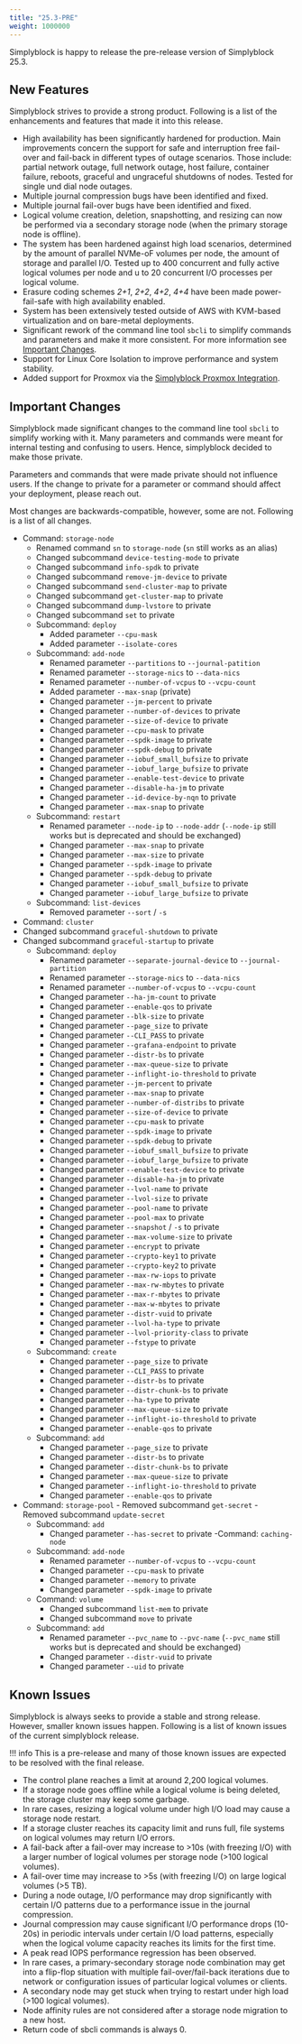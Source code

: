 ```yaml
---
title: "25.3-PRE"
weight: 1000000
---
```


Simplyblock is happy to release the pre-release version of Simplyblock 25.3.

## New Features

Simplyblock strives to provide a strong product. Following is a list of the enhancements and features that made it into
this release.

- High availability has been significantly hardened for production. Main improvements concern the support for safe and interruption free fail-over and fail-back in different types of outage scenarios. Those include: partial network outage, full network outage, host failure, container failure, reboots, graceful and ungraceful shutdowns of nodes. Tested for single und dial node outages.
- Multiple journal compression bugs have been identified and fixed.
- Multiple journal fail-over bugs have been identified and fixed.
- Logical volume creation, deletion, snapshotting, and resizing can now be performed via a secondary storage node (when the primary storage node is offline).
- The system has been hardened against high load scenarios, determined by the amount of parallel NVMe-oF volumes per node, the amount of storage and parallel I/O. Tested up to 400 concurrent and fully active logical volumes per node and u to 20 concurrent I/O processes per logical volume.
- Erasure coding schemes _2+1_, _2+2_, _4+2_, _4+4_ have been made power-fail-safe with high availability enabled.
- System has been extensively tested outside of AWS with KVM-based virtualization and on bare-metal deployments.
- Significant rework of the command line tool `sbcli` to simplify commands and parameters and make it more consistent. For more information see [Important Changes](#important-changes).
- Support for Linux Core Isolation to improve performance and system stability.
- Added support for Proxmox via the [Simplyblock Proxmox Integration](../deployments/proxmox/index.md).

## Important Changes

Simplyblock made significant changes to the command line tool `sbcli` to simplify working with it. Many parameters and
commands were meant for internal testing and confusing to users. Hence, simplyblock decided to make those private.

Parameters and commands that were made private should not influence users. If the change to private for a parameter or
command should affect your deployment, please reach out.

Most changes are backwards-compatible, however, some are not. Following is a list of all changes.

- Command: `storage-node`
    - Renamed command `sn` to `storage-node` (`sn` still works as an alias)
    - Changed subcommand `device-testing-mode` to private
    - Changed subcommand `info-spdk` to private
    - Changed subcommand `remove-jm-device` to private
    - Changed subcommand `send-cluster-map` to private
    - Changed subcommand `get-cluster-map` to private
    - Changed subcommand `dump-lvstore` to private
    - Changed subcommand `set` to private
    - Subcommand: `deploy`
        - Added parameter `--cpu-mask`
        - Added parameter `--isolate-cores`
    - Subcommand: `add-node`
        - Renamed parameter `--partitions` to `--journal-patition`
        - Renamed parameter `--storage-nics` to `--data-nics`
        - Renamed parameter `--number-of-vcpus` to `--vcpu-count`
        - Added parameter `--max-snap` (private)
        - Changed parameter `--jm-percent` to private
        - Changed parameter `--number-of-devices` to private
        - Changed parameter `--size-of-device` to private
        - Changed parameter `--cpu-mask` to private
        - Changed parameter `--spdk-image` to private
        - Changed parameter `--spdk-debug` to private
        - Changed parameter `--iobuf_small_bufsize` to private
        - Changed parameter `--iobuf_large_bufsize` to private
        - Changed parameter `--enable-test-device` to private
        - Changed parameter `--disable-ha-jm` to private
        - Changed parameter `--id-device-by-nqn` to private
        - Changed parameter `--max-snap` to private 
    - Subcommand: `restart`
        - Renamed parameter `--node-ip` to `--node-addr` (`--node-ip` still works but is deprecated and should be exchanged)
        - Changed parameter `--max-snap` to private
        - Changed parameter `--max-size` to private
        - Changed parameter `--spdk-image` to private
        - Changed parameter `--spdk-debug` to private
        - Changed parameter `--iobuf_small_bufsize` to private
        - Changed parameter `--iobuf_large_bufsize` to private
    - Subcommand: `list-devices`
        - Removed parameter `--sort` / `-s`
- Command: `cluster`
- Changed subcommand `graceful-shutdown` to private
- Changed subcommand `graceful-startup` to private
    - Subcommand: `deploy`
        - Renamed parameter `--separate-journal-device` to `--journal-partition`
        - Renamed parameter `--storage-nics` to `--data-nics`
        - Renamed parameter `--number-of-vcpus` to `--vcpu-count`
        - Changed parameter `--ha-jm-count` to private
        - Changed parameter `--enable-qos` to private
        - Changed parameter `--blk-size` to private
        - Changed parameter `--page_size` to private
        - Changed parameter `--CLI_PASS` to private
        - Changed parameter `--grafana-endpoint` to private
        - Changed parameter `--distr-bs` to private
        - Changed parameter `--max-queue-size` to private
        - Changed parameter `--inflight-io-threshold` to private
        - Changed parameter `--jm-percent` to private
        - Changed parameter `--max-snap` to private
        - Changed parameter `--number-of-distribs` to private
        - Changed parameter `--size-of-device` to private
        - Changed parameter `--cpu-mask` to private
        - Changed parameter `--spdk-image` to private
        - Changed parameter `--spdk-debug` to private
        - Changed parameter `--iobuf_small_bufsize` to private
        - Changed parameter `--iobuf_large_bufsize` to private
        - Changed parameter `--enable-test-device` to private
        - Changed parameter `--disable-ha-jm` to private
        - Changed parameter `--lvol-name` to private
        - Changed parameter `--lvol-size` to private
        - Changed parameter `--pool-name` to private
        - Changed parameter `--pool-max` to private
        - Changed parameter `--snapshot` / `-s` to private
        - Changed parameter `--max-volume-size` to private
        - Changed parameter `--encrypt` to private
        - Changed parameter `--crypto-key1` to private
        - Changed parameter `--crypto-key2` to private
        - Changed parameter `--max-rw-iops` to private
        - Changed parameter `--max-rw-mbytes` to private
        - Changed parameter `--max-r-mbytes` to private
        - Changed parameter `--max-w-mbytes` to private
        - Changed parameter `--distr-vuid` to private
        - Changed parameter `--lvol-ha-type` to private
        - Changed parameter `--lvol-priority-class` to private
        - Changed parameter `--fstype` to private
    - Subcommand: `create`
        - Changed parameter `--page_size` to private
        - Changed parameter `--CLI_PASS` to private
        - Changed parameter `--distr-bs` to private
        - Changed parameter `--distr-chunk-bs` to private
        - Changed parameter `--ha-type` to private
        - Changed parameter `--max-queue-size` to private
        - Changed parameter `--inflight-io-threshold` to private
        - Changed parameter `--enable-qos` to private
    - Subcommand: `add`
        - Changed parameter `--page_size` to private
        - Changed parameter `--distr-bs` to private
        - Changed parameter `--distr-chunk-bs` to private
        - Changed parameter `--max-queue-size` to private
        - Changed parameter `--inflight-io-threshold` to private
        - Changed parameter `--enable-qos` to private
- Command: `storage-pool`
        - Removed subcommand `get-secret`
        - Removed subcommand `update-secret`
    - Subcommand: `add`
        - Changed parameter `--has-secret` to private
-Command: `caching-node`
    - Subcommand: `add-node`
        - Renamed parameter `--number-of-vcpus` to `--vcpu-count`
        - Changed parameter `--cpu-mask` to private
        - Changed parameter `--memory` to private
        - Changed parameter `--spdk-image` to private
    - Command: `volume`
        - Changed subcommand `list-mem` to private
        - Changed subcommand `move` to private
    - Subcommand: `add`
        - Renamed parameter `--pvc_name` to `--pvc-name` (`--pvc_name` still works but is deprecated and should be exchanged)
        - Changed parameter `--distr-vuid` to private
        - Changed parameter `--uid` to private

## Known Issues

Simplyblock is always seeks to provide a stable and strong release. However, smaller known issues happen. Following is
a list of known issues of the current simplyblock release.

!!! info
    This is a pre-release and many of those known issues are expected to be resolved with the final release.

- The control plane reaches a limit at around 2,200 logical volumes.
- If a storage node goes offline while a logical volume is being deleted, the storage cluster may keep some garbage.
- In rare cases, resizing a logical volume under high I/O load may cause a storage node restart.
- If a storage cluster reaches its capacity limit and runs full, file systems on logical volumes may return I/O errors.
- A fail-back after a fail-over may increase to >10s (with freezing I/O) with a larger number of logical volumes per storage node (>100 logical volumes).
- A fail-over time may increase to >5s (with freezing I/O) on large logical volumes (>5 TB).
- During a node outage, I/O performance may drop significantly with certain I/O patterns due to a performance issue in the journal compression.
- Journal compression may cause significant I/O performance drops (10-20s) in periodic intervals under certain I/O load patterns, especially when the logical volume capacity reaches its limits for the first time.
- A peak read IOPS performance regression has been observed.
- In rare cases, a primary-secondary storage node combination may get into a flip-flop situation with multiple fail-over/fail-back iterations due to network or configuration issues of particular logical volumes or clients.
- A secondary node may get stuck when trying to restart under high load (>100 logical volumes).
- Node affinity rules are not considered after a storage node migration to a new host.
- Return code of sbcli commands is always 0.
